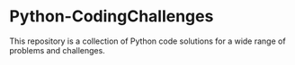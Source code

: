 # Python-CodingChallenges
This repository is a collection of Python code solutions for a wide range of problems and challenges.
